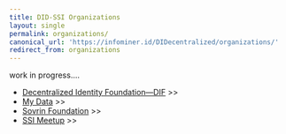 ```yaml
---
title: DID-SSI Organizations
layout: single
permalink: organizations/
canonical_url: 'https://infominer.id/DIDecentralized/organizations/'
redirect_from: organizations
---
```


work in progress....


  * [Decentralized Identity Foundation—DIF](identity-foundation/) >>
  * [My Data](mydata/) >>
  * [Sovrin Foundation](sovrin-foundation/) >>
  * [SSI Meetup](ssi-meetup/) >>
